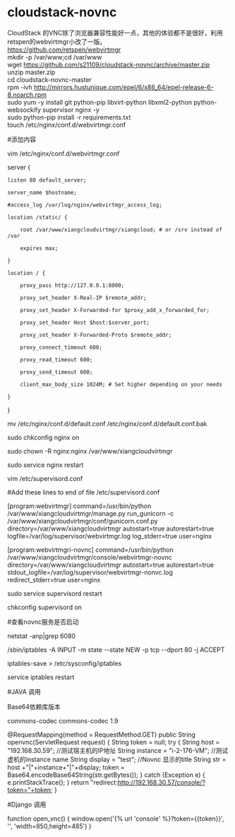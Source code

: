 cloudstack-novnc
================
CloudStack 的VNC除了浏览器兼容性能好一点，其他的体验都不是很好，利用retspen的webvirtmgr小改了一版。<br> 
https://github.com/retspen/webvirtmgr <br> 
mkdir  -p /var/www;cd /var/www <br> 
wget https://github.com/s21109/cloudstack-novnc/archive/master.zip <br> 
unzip master.zip<br> 
cd cloudstack-novnc-master<br> 
rpm -ivh  http://mirrors.hustunique.com/epel/6/x86_64/epel-release-6-8.noarch.rpm<br> 
sudo yum -y install git python-pip libvirt-python libxml2-python python-websockify supervisor nginx -y<br> 
sudo python-pip install -r requirements.txt<br> 
touch  /etc/nginx/conf.d/webvirtmgr.conf<br> 

#添加内容

vim   /etc/nginx/conf.d/webvirtmgr.conf

server {

    listen 80 default_server;

    server_name $hostname;
    
    #access_log /var/log/nginx/webvirtmgr_access_log; 

    location /static/ {
    
        root /var/www/xiangcloudvirtmgr/xiangcloud; # or /srv instead of /var
        
        expires max;
        
    }

    location / {
    
        proxy_pass http://127.0.0.1:8000;
        
        proxy_set_header X-Real-IP $remote_addr;
        
        proxy_set_header X-Forwarded-for $proxy_add_x_forwarded_for;
        
        proxy_set_header Host $host:$server_port;
        
        proxy_set_header X-Forwarded-Proto $remote_addr;
        
        proxy_connect_timeout 600;
        
        proxy_read_timeout 600;
        
        proxy_send_timeout 600;
        
        client_max_body_size 1024M; # Set higher depending on your needs 
        
    }
    
}

mv /etc/nginx/conf.d/default.conf /etc/nginx/conf.d/default.conf.bak

sudo  chkconfig nginx on

sudo chown -R nginx:nginx /var/www/xiangcloudvirtmgr

sudo service nginx restart

vim /etc/supervisord.conf

#Add these lines to end of file /etc/supervisord.conf

[program:webvirtmgr]
command=/usr/bin/python /var/www/xiangcloudvirtmgr/manage.py run_gunicorn -c /var/www/xiangcloudvirtmgr/conf/gunicorn.conf.py
directory=/var/www/xiangcloudvirtmgr
autostart=true
autorestart=true
logfile=/var/log/supervisor/webvirtmgr.log
log_stderr=true
user=nginx

[program:webvirtmgri-novnc]
command=/usr/bin/python /var/www/xiangcloudvirtmgr/console/webvirtmgr-novnc
directory=/var/www/xiangcloudvirtmgr
autostart=true
autorestart=true
stdout_logfile=/var/log/supervisor/webvirtmgr-nonvc.log
redirect_stderr=true
user=nginx

sudo service supervisord restart

chkconfig supervisord on

#查看novnc服务是否启动

netstat -anp|grep 6080

/sbin/iptables -A INPUT -m state --state NEW -p tcp --dport 80 -j ACCEPT

iptables-save > /etc/sysconfig/iptables

service iptables restart

#JAVA 调用

Base64依赖库版本

<dependency>
        <groupId>commons-codec</groupId>
        <artifactId>commons-codec</artifactId>
        <version>1.9</version>
</dependency>

@RequestMapping(method = RequestMethod.GET)
public String openvnc(ServletRequest request) {
        String token = null;
        try {
                String host = "192.168.30.59"; //测试宿主机的IP地址
                String instance = "i-2-176-VM"; //测试虚机的instance name
                String display = "test";  //Novnc 显示的title
                String str = host +"|"+instance+"|"+display;
                token = Base64.encodeBase64String(str.getBytes());
        } catch (Exception e) {
                e.printStackTrace();
        }
        return  "redirect:http://192.168.30.57/console/?token="+token;
}


#Django 调用

function open_vnc() {
    window.open('{% url 'console' %}?token={{token}}', '', 'width=850,height=485')
}
